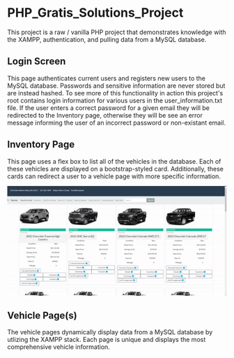 # PHP_Gratis_Solutions_Project

This project is a raw / vanilla PHP project that demonstrates knowledge with the XAMPP, authentication, and pulling data from a MySQL database.

## Login Screen
This page authenticates current users and registers new users to the MySQL database. Passwords and sensitive information are never stored but are instead hashed.
To see more of this functionality in action this project's root contains login information for various users in the user_information.txt file. If the user enters a correct password for a given 
email they will be redirected to the Inventory page, otherwise they will be see an error message informing the user of an incorrect password or non-existant email.

## Inventory Page
This page uses a flex box to list all of the vehicles in the database. Each of these vehicles are displayed on a bootstrap-styled card.
Additionally, these cards can redirect a user to a vehicle page with more specific information.
<p align="center">
  <img alt="GIF of a short demo of the Inventory Page" src="https://github.com/MarcAButler/PHP_Gratis_Solutions_Project/blob/master/demos/inventory_page.gif">
</p>

## Vehicle Page(s)
The vehicle pages dynamically display data from a MySQL database by utlizing the XAMPP stack. Each page is unique and displays
the most comprehensive vehicle information.
